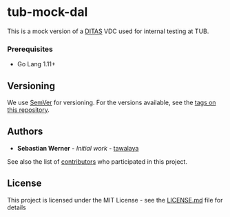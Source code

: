 # tub-mock-dal

This is a mock version of a [DITAS](https://ditas-project.eu) VDC used for internal testing at TUB.

### Prerequisites

- Go Lang 1.11+


## Versioning

We use [SemVer](http://semver.org/) for versioning. For the versions available, see the [tags on this repository](https://github.com/tawalaya/http-print/tags). 

## Authors

* **Sebastian Werner** - *Initial work* - [tawalaya](https://github.com/tawalaya)

See also the list of [contributors](https://github.com/tawalaya/http-print/contributors) who participated in this project.

## License

This project is licensed under the MIT License - see the [LICENSE.md](LICENSE.md) file for details
